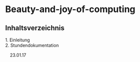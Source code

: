 # Beauty-and-joy-of-computing

<h2>
Inhaltsverzeichnis
</h2>
<p>1. Einleitung <br> 2. Stundendokumentation 
<p style="text-indent:15px;">23.01.17</p>
